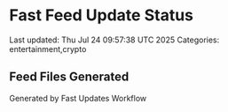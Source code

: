 # Fast Feed Update Status
Last updated: Thu Jul 24 09:57:38 UTC 2025
Categories: entertainment,crypto

## Feed Files Generated

Generated by Fast Updates Workflow
